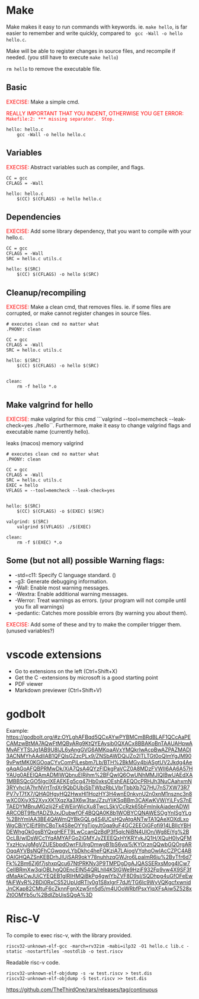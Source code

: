 # Make
Make makes it easy to run commands with keywords.
ie. ```make hello```, is far easier to remember and write quickly, compared to ``` gcc -Wall -o hello hello.c```.

Make will be able to register changes in source files, and recompile if needed. (you still have to execute ```make hello```)

```rm hello``` to remove the executable file.


## Basic
<span style="color:red;">EXECISE:</span>
Make a simple cmd.

<span style="color:red;">REALLY IMPORTANT THAT YOU INDENT, OTHERWISE YOU GET ERROR: ```Makefile:2: *** missing separator.  Stop.```</span>


```
hello: hello.c
    gcc -Wall -o hello hello.c
```
## Variables
<span style="color:red;">EXECISE:</span>
Abstract variables such as compiler, and flags.

```
CC = gcc
CFLAGS = -Wall

hello: hello.c
    $(CC) $(CFLAGS) -o hello hello.c
```
## Dependencies

<span style="color:red;">EXECISE:</span>
Add some library dependency, that you want to compile with your hello.c.

```
CC = gcc
CFLAGS = -Wall
SRC = hello.c utils.c

hello: $(SRC)
	$(CC) $(CFLAGS) -o hello $(SRC)
```
## Cleanup/recompiling


<span style="color:red;">EXECISE:</span> 
Make a clean cmd, that removes files. ie. if some files are corrupted, or make cannot register changes in source files.


```
# executes clean cmd no matter what 
.PHONY: clean

CC = gcc
CFLAGS = -Wall
SRC = hello.c utils.c

hello: $(SRC)
	$(CC) $(CFLAGS) -o hello $(SRC)


clean:
	rm -f hello *.o
```
## Make valgrind for hello

<span style="color:red;">EXECISE:</span> make valgrind for this cmd ```valgrind --tool=memcheck --leak-check=yes ./hello``. Furthermore, make it easy to change valgrind flags and executable name (currently hello).

leaks (macos) memory 
valgrind 

```
# executes clean cmd no matter what 
.PHONY: clean

CC = gcc
CFLAGS = -Wall
SRC = hello.c utils.c
EXEC = hello
VFLAGS = --tool=memcheck --leak-check=yes 


hello: $(SRC)
	$(CC) $(CFLAGS) -o $(EXEC) $(SRC)

valgrind: $(SRC)
	valgrind $(VFLAGS) ./$(EXEC)

clean:
	rm -f $(EXEC) *.o

```


## Some (but not all) possible Warning flags:
- -std=c11: Specify C language standard. ()
- -g3: Generate debugging information.
- -Wall: Enable most warning messages.
- -Wextra: Enable additional warning messages.
- -Werror: Treat warnings as errors. (your program will not compile until you fix all warnings)
- -pedantic: Catches more possible errors (by warning you about them).

<span style="color:red;">EXECISE:</span> Add some of these and try to make the compiler trigger them. (unused variables?)

# vscode extensions
- Go to extensions on the left (Ctrl+Shift+X)
- Get the C -extensions by microsoft is a good starting point
- PDF viewer
- Markdown previewer (Ctrl+Shift+V)

# godbolt
Example: 
<https://godbolt.org/#z:OYLghAFBqd5QCxAYwPYBMCmBRdBLAF1QCcAaPECAMzwBtMA7AQwFtMQByARg9KtQYEAysib0QXACx8BBAKoBnTAAUAHpwAMvAFYTStJg1AB9U8lJL6yAngGVG6AMKpaAVxYMQkrlwAcpBwAZPAZMADl3ACNMYhAAdlIAB1QFQlsGZzcPLx9/ZNSbAWDQiJZo2ITLTGt0oQImYgJM909vPwtMK0KGOoaCYvComPiLesbm7Lb/BTH%2BkMGy4biASgtUV2Jkdg4AegAqAGoAFQBPRMwDk/XiA7QsA4QYzFIDkgPaVCZ0A8MDzFVWIl6AA6A57HYAUg0AEEIQAmADMIWQbnuEIRjhm%2BFQwIQ6OwUNhMMJIQIBwUAEdXA1MBBSQcGO5lgcIXEAEKEg5cg47Hb0xksOEshEAEQOcPRHJh3NuCAahxmN3RYvhcIA7hrNVrtTrdXr9QbDUbjSbTWbzRbLVbrTbbXb7Q7HU7nS7XW73R7PV7vT7fX7/QHA0HgyHQ2HwxHI1HozHY3H4wnE0nkynU2n0xnM1nsznc3n8wXC0XiyXS2XyxXK1XqzXa3X6w3tarJZzuYliKSqBBm3CAKwKVWjYjLFvS7nETAEDYMBnuMGzlij2FxEWEjirWicXu8TwcLSkVCcRzk65bFmInikAiaderADWIARCOBT9fb/fADZ9JxJDubwfOF4BQQA0K8b1WOBYCQNAWESOgYnISgYLg%2BhYmIAA3BE4QAWmQYBkGQLg4S4UCsHQvAtgANTwTA1QAeXOXdLxoWgCBiYCIEif9IhCBoTk4S8eOYYgTjoyJtGqa9uF4GC2EEOiGFofi914LBIlcYBHDEWhgOk0gsBYQxgHEFT9LwCcanQzBdP3f5qlcNiBN4UlOn/Wg8EiYg%2BOcLB/wIDsWCc1YqAMYAFGo2iGMYJyZEEEQxHYKRYvkJQ1H/XQuH0IyQFMYxzHcyJgMgVZUESbpdOwrFlUIrgDmwgB1bS6vq/5/KYOrznQQwbGQOrgAROqqAYVBsNQFhCGwqgvLYbDkhc4heFQKziA7LAiogVYqhqOwIAcCZPC4ABOAIGHQAZSnKEBDrhJIUjSAR9okY78nuhhzqGWJro6LpalmR6ju%2ByTfr6d7Fk%2Bm6Zj6f7jshxpQcu67NtPRKNy3P9TMPDgDgAJQASSERxsMog4ICw7CeIIBRmXw3qiOBLhgQ0EncEIN54QRLhll4KStGWe9HziF932Fp9vw4X9SF3fdMaAkCwJUiCYEQEB1gIRIHMQiBkPg4gwlYbZVF8D9sI/SQDhpg4uGfOFeEwfAiFWvR%2BDi0RxCS52UpUdRTIy0g1S8xIgrF7dJf/TG6Ic9WyVQKgcfxwnidJnCKap82CMtuF6cZknnFgnXzw5rn5d5/m4UOoWRbfPsxYlqXFsAiw5Z528xZt0OMYb5u%2BdIZbUjsSQgA%3D>

# Risc-V
To compile to exec risc-v, with the library provided.
~~~
riscv32-unknown-elf-gcc -march=rv32im -mabi=ilp32 -O1 hello.c lib.c -static -nostartfiles -nostdlib -o test.riscv
~~~

Readable risc-v code.
~~~
riscv32-unknown-elf-objdump -s -w test.riscv > test.dis
riscv32-unknown-elf-objdump -S test.riscv >> test.dis
~~~

https://github.com/TheThirdOne/rars/releases/tag/continuous
